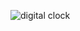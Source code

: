 
![digital clock](https://user-images.githubusercontent.com/103633834/194549434-c1c18cc5-7ad7-4a89-8bb4-599ba604750f.PNG)
